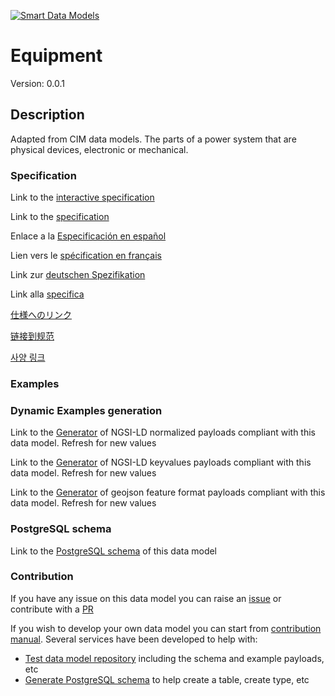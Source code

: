 [![Smart Data Models](https://smartdatamodels.org/wp-content/uploads/2022/01/SmartDataModels_logo.png "Logo")](https://smartdatamodels.org)
# Equipment
Version: 0.0.1

## Description 

Adapted from CIM data models. The parts of a power system that are physical devices, electronic or mechanical.
### Specification

Link to the [interactive specification](https://swagger.lab.fiware.org/?url=https://smart-data-models.github.io/dataModel.EnergyCIM/Equipment/swagger.yaml)

Link to the [specification](https://github.com/smart-data-models/dataModel.EnergyCIM/blob/master/Equipment/doc/spec.md)

Enlace a la [Especificación en español](https://github.com/smart-data-models/dataModel.EnergyCIM/blob/master/Equipment/doc/spec_ES.md)

Lien vers le [spécification en français](https://github.com/smart-data-models/dataModel.EnergyCIM/blob/master/Equipment/doc/spec_FR.md)

Link zur [deutschen Spezifikation](https://github.com/smart-data-models/dataModel.EnergyCIM/blob/master/Equipment/doc/spec_DE.md)

Link alla [specifica](https://github.com/smart-data-models/dataModel.EnergyCIM/blob/master/Equipment/doc/spec_IT.md)

[仕様へのリンク](https://github.com/smart-data-models/dataModel.EnergyCIM/blob/master/Equipment/doc/spec_JA.md)

[链接到规范](https://github.com/smart-data-models/dataModel.EnergyCIM/blob/master/Equipment/doc/spec_ZH.md)

[사양 링크](https://github.com/smart-data-models/dataModel.EnergyCIM/blob/master/Equipment/doc/spec_KO.md)
### Examples
### Dynamic Examples generation

Link to the [Generator](https://smartdatamodels.org/extra/ngsi-ld_generator.php?schemaUrl=https://raw.githubusercontent.com/smart-data-models/dataModel.EnergyCIM/master/Equipment/schema.json&email=info@smartdatamodels.org) of NGSI-LD normalized payloads compliant with this data model. Refresh for new values

Link to the [Generator](https://smartdatamodels.org/extra/ngsi-ld_generator_keyvalues.php?schemaUrl=https://raw.githubusercontent.com/smart-data-models/dataModel.EnergyCIM/master/Equipment/schema.json&email=info@smartdatamodels.org) of NGSI-LD keyvalues payloads compliant with this data model. Refresh for new values

Link to the [Generator](https://smartdatamodels.org/extra/geojson_features_generator.php?schemaUrl=https://raw.githubusercontent.com/smart-data-models/dataModel.EnergyCIM/master/Equipment/schema.json&email=info@smartdatamodels.org) of geojson feature format payloads compliant with this data model. Refresh for new values
### PostgreSQL schema

Link to the [PostgreSQL schema](https://github.com/smart-data-models/dataModel.EnergyCIM/blob/master/Equipment/schema.sql) of this data model
### Contribution

 If you have any issue on this data model you can raise an [issue](https://github.com/smart-data-models/dataModel.EnergyCIM/issues)  or contribute with a [PR](https://github.com/smart-data-models/dataModel.EnergyCIM/pulls)

 If you wish to develop your own data model you can start from [contribution manual](https://bit.ly/contribution_manual). Several services have been developed to help with: 
 - [Test data model repository](https://smartdatamodels.org/index.php/data-models-contribution-api/) including the schema and example payloads, etc
 - [Generate PostgreSQL schema](https://smartdatamodels.org/index.php/sql-service/) to help create a table, create type, etc